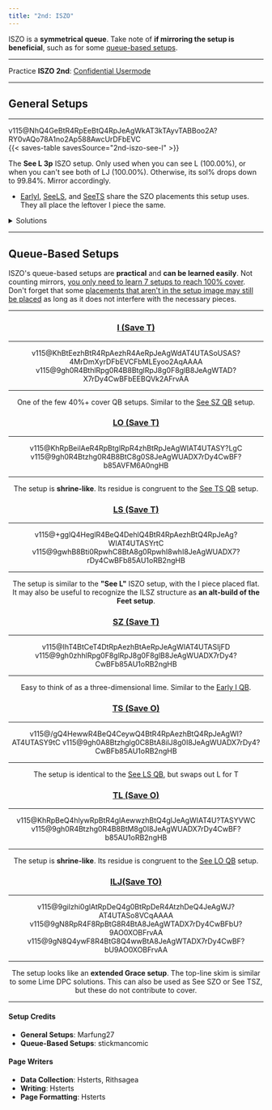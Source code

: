 ```yaml
---
title: "2nd: ISZO"
---
```

<head>
<meta
    name="description"
    content="ISZO 2nd's Standard and Queue-Based Setups"
  />
</head>

ISZO is a **symmetrical queue**. Take note of **if mirroring the setup is beneficial**, such as for some <a href="#queue-based-setups">queue-based setups</a>.
<hr class="small">

Practice **ISZO 2nd**: [Confidential Usermode](https://himitsuconfidential.github.io/downstack-practice/usermode.html/=[ISZO]p4,*p7)
___
## General Setups
<hr class="small">
<div class="second-setup-body">
	<div class="second-setup-display">
		<div class="setup-image">
			<figfumen id="2nd-iszo-see-l">v115@NhQ4GeBtR4RpEeBtQ4RpJeAgWkAT3kTAyvTABBoo2A?RY0vAQo78A1no2Ap588AwcUrDFbEVC</figfumen>
		</div>
		{{< saves-table savesSource="2nd-iszo-see-l" >}}
		<div class="setup-writeup">
			<p>The <strong>See <span class="mino">L</span> 3p</strong> ISZO setup. Only used when you can see <span class="mino">L</span> (<span title="2160/2160">100.00%</span>), or when you can't see both of <span class="mino">LJ</span> (<span title="1440/1440">100.00%</span>). Otherwise, its sol% drops down to <span title="5032/5040">99.84%</span>. Mirror accordingly.
				<ul>
					<li>
						<a href="#i-lj-t">Early<span class="mino">I</span></a>, <a href="#ls-t">See<span class="mino">LS</span></a>, and <a href="#ts-o">See<span class="mino">TS</span></a> share the <span class="mino">SZO</span> placements this setup uses. They all place the leftover <span class="mino">I</span> piece the same.
					</li>
				</ul>
			</p>
		</div>
	</div>
	<details>
		<summary>Solutions</summary>
		<div>
			<h4>Minimals</h4>
			<div>
				<figfumen size="16">v115@9gwhglQ4Bti0RpwhglR4BtA8g0RpwhhlQ4F80hE8Je?AgWTADX7rDy4CwBFb0KBW1ZOBFrvAA</figfumen>
				<figfumen size="16">v115@9gwhh0Btzhglwhg0R4BtA8ilwhR4wwF8whg0ywE8Je?AgWTADX7rDy4CwBFbsABTFzABFrvAA</figfumen>
				<figfumen size="16">v115@9gwhQ4Btwwi0RpwhR4ywA8g0RpwhilF8whglQ4BtE8?JeAgWTADX7rDy4CwBFbsABS1Y9AFrvAA</figfumen>
				<figfumen size="16">v115@9gxhili0RpxhglAtR4A8g0RpxhBtF8xhAtR4E8JeAg?WTADX7rDy4CwBFbU9AQVk2AFrvAA</figfumen>
				<figfumen size="16">v115@9gwhilwwi0RpwhBtywA8g0RpwhglBtF80hE8JeAgWT?ADX7rDy4CwBFb85ARl+5AFrvAA</figfumen>
			</div>	
			<hr class="small">
			<h4>Extras</h4>
			<div>
				<figfumen size="16">v115@9gg03hgli0AtR4A8ilRpBtF8RpAtR4E8JeAgWsAlEv?XEhoo2AmXyTASILdD2488AQeM2ABlClEFMVABBoo2AS7nAB?4ngHB</figfumen>
				<figfumen size="16">v115@9gg0R4BtzhglzhBtA8ili0wwF8R4ywE8JeAgWrAlEv?XEhoo2AmXyTASILdD2488AwWM2ABlClEFMVABBoo2AY1gHB?FrvAA</figfumen>
			</div>
		</div>
	</details>
</div>
<hr>

## Queue-Based Setups
ISZO's queue-based setups are **practical** and **can be learned easily**. Not counting mirrors, <u>you only need to learn 7 setups to reach 100% cover</u>. Don't forget that some <u>placements that aren't in the setup image may still be placed</u> as long as it does not interfere with the necessary pieces.
<hr class="small">
<center>
	<div class="second-standard-queuebased-body">
		<section id="i-lj-t">
			<div class="second-standard-queuebased">
				<h3>
					<a href="#i-lj-t"><span class="mino">I</span> (Save <span class="mino">T</span>)</a>
				</h3>
				<hr class="small">
				<div class="second-standard-queuebased-image">
					<figfumen>v115@KhBtEezhBtR4RpAezhR4AeRpJeAgWdAT4UTASoUSAS?4MrDmXyrDFbEVCFbMLEyoo2AqAAAA</figfumen>
					<figfumen>v115@9gh0R4BthlRpg0R4B8BtglRpJ8g0F8glB8JeAgWTAD?X7rDy4CwBFbEEBQVk2AFrvAA</figfumen>
				</div>
				<div class="second-standard-queuebased-writeup">
					<hr class="small">
					<p>
						One of the few 40%+ cover QB setups. Similar to the <a href="#sz-t">See <span class="mino">SZ</span> QB</a> setup.
					</p>
				</div>
			</div>
		</section>
		<section id="lo-t">
			<div class="second-standard-queuebased">
				<h3>
					<a href="#lo-t"><span class="mino">LO</span> (Save <span class="mino">T</span>)</a>
				</h3>
				<hr class="small">
				<div class="second-standard-queuebased-image">
					<figfumen>v115@KhRpBeilAeR4RpBtglRpR4zhBtRpJeAgWIAT4UTASY?LgC</figfumen>
					<figfumen>v115@9gh0R4Btzhg0R4B8BtC8g0S8JeAgWUADX7rDy4CwBF?b85AVFM6A0ngHB</figfumen>
				</div>
				<div class="second-standard-queuebased-writeup">
					<hr class="small">
					<p>
						The setup is <strong>shrine-like</strong>. Its residue is congruent to the <a href="#ts-o">See <span class="mino">TS</span> QB</a> setup.
					</p>
				</div>
			</div>
		</section>
		<section id="ls-t">
			<div class="second-standard-queuebased">
				<h3>
					<a href="#ls-t"><span class="mino">LS</span> (Save <span class="mino">T</span>)</a>
				</h3>
				<hr class="small">
				<div class="second-standard-queuebased-image">
					<figfumen>v115@+gglQ4HeglR4BeQ4DehlQ4BtR4RpAezhBtQ4RpJeAg?WIAT4UTASYrtC</figfumen>
					<figfumen>v115@9gwhB8Bti0RpwhC8BtA8g0RpwhI8whI8JeAgWUADX7?rDy4CwBFb85AU1oRB2ngHB</figfumen>
				</div>
				<div class="second-standard-queuebased-writeup">
					<hr class="small">
					<p>
						The setup is similar to the <strong>"See L"</strong> ISZO setup, with the I piece placed flat.<br>				
						It may also be useful to recognize the <span class="mino">ILSZ</span> structure as <strong>an alt-build of the Feet setup</strong>.
					</p>
				</div>
			</div>
		</section>
		<section id="sz-t">
			<div class="second-standard-queuebased">
				<h3>
					<a href="#sz-t"><span class="mino">SZ</span> (Save <span class="mino">T</span>)</a>
				</h3>
				<hr class="small">
				<div class="second-standard-queuebased-image">
					<figfumen>v115@IhT4BtCeT4DtRpAezhBtAeRpJeAgWIAT4UTASIjFD</figfumen>
					<figfumen>v115@9gh0zhhlRpg0F8glRpJ8g0F8glB8JeAgWUADX7rDy4?CwBFb85AU1oRB2ngHB</figfumen>
				</div>
				<div class="second-standard-queuebased-writeup">
					<hr class="small">
					<p>
						Easy to think of as a three-dimensional lime. Similar to the <a href="#i-lj-t">Early <span class="mino">I</span> QB</a>.
					</p>
				</div>
			</div>
		</section>
		<section id="ts-o">
			<div class="second-standard-queuebased">
				<h3>
					<a href="#ts-o"><span class="mino">TS</span> (Save <span class="mino">O</span>)</a>
				</h3>
				<hr class="small">
				<div class="second-standard-queuebased-image">
					<figfumen>v115@/gQ4HewwR4BeQ4CeywQ4BtR4RpAezhBtQ4RpJeAgWI?AT4UTASY9tC</figfumen>
					<figfumen>v115@9gh0A8Btzhglg0C8BtA8ilJ8g0I8JeAgWUADX7rDy4?CwBFb85AU1oRB2ngHB</figfumen>
				</div>
				<div class="second-standard-queuebased-writeup">
					<hr class="small">
					<p>
						The setup is identical to the <a href="#ls-t">See <span class="mino">LS</span> QB</a>, but swaps out <span class="mino">L</span> for <span class="mino">T</span>
					</p>
				</div>
			</div>
		</section>
		<section id="tl-o">
			<div class="second-standard-queuebased">
				<h3>
					<a href="#tl-o"><span class="mino">TL</span> (Save <span class="mino">O</span>)</a>
				</h3>
				<hr class="small">
				<div class="second-standard-queuebased-image">
					<figfumen>v115@KhRpBeQ4hlywRpBtR4glAewwzhBtQ4glJeAgWIAT4U?TASYVWC</figfumen>
					<figfumen>v115@9gh0R4Btzhg0R4B8BtM8g0I8JeAgWUADX7rDy4CwBF?b85AU1oRB2ngHB</figfumen>
				</div>
				<div class="second-standard-queuebased-writeup">
					<hr class="small">
					<p>
						The setup is <strong>shrine-like</strong>. Its residue is congruent to the <a href="#lo-t">See <span class="mino">LO</span> QB</a> setup.
					</p>
				</div>
			</div>
		</section>
		<section id="ilj-to">
			<div class="second-standard-queuebased">
				<h3>
					<a href="#ilj-to"><span class="mino">ILJ</span>(Save <span class="mino">TO</span>)</a>
				</h3>
				<hr class="small">
				<div class="second-standard-queuebased-image">
					<figfumen>v115@9gilzhi0glAtRpDeQ4g0BtRpDeR4AtzhDeQ4JeAgWJ?AT4UTASo8VCqAAAA</figfumen>
					<figfumen>v115@9gN8RpR4F8RpBtG8R4BtA8JeAgWTADX7rDy4CwBFbU?9AO0XOBFrvAA</figfumen>
					<figfumen>v115@9gN8Q4ywF8R4BtG8Q4wwBtA8JeAgWTADX7rDy4CwBF?bU9AO0XOBFrvAA</figfumen>
				</div>
				<hr class="small">
				<div class="second-standard-queuebased-writeup">
					<p>
						The setup looks like an <strong>extended Grace setup</strong>. The top-line skim is similar to some Lime DPC solutions. This can also be used as See <span class="mino">SZO</span> or See <span class="mino">TSZ</span>, but these do not contribute to cover.
					</p>
				</div>
			</div>
		</section>
	</div>
</center>
<hr>
<div class="credits">
	<div class="credit-section">
		<h4>Setup Credits</h4>
		<ul>
			<li><strong>General Setups</strong>: Marfung27</li>
			<li><strong>Queue-Based Setups</strong>: stickmancomic</li>
		</ul>
	</div>
	<div class="credit-section">
		<h4>Page Writers</h4>
		<ul>
			<li><strong>Data Collection</strong>: Hsterts, Rithsagea</li>
			<li><strong>Writing</strong>: Hsterts</li>
			<li><strong>Page Formatting</strong>: Hsterts</li>
		</ul>
	</div>
</div>